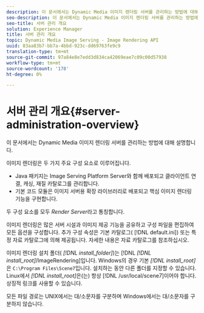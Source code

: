 ```yaml
---
description: 이 문서에서는 Dynamic Media 이미지 렌더링 서버를 관리하는 방법에 대해 설명합니다.
seo-description: 이 문서에서는 Dynamic Media 이미지 렌더링 서버를 관리하는 방법에 대해 설명합니다.
seo-title: 서버 관리 개요
solution: Experience Manager
title: 서버 관리 개요
topic: Dynamic Media Image Serving - Image Rendering API
uuid: 83aa83b7-bb7a-4bbd-923c-dd69763fe9c9
translation-type: tm+mt
source-git-commit: 97a84e8e7edd3d834ca42069eae7c09c00d57938
workflow-type: tm+mt
source-wordcount: '178'
ht-degree: 0%

---
```



# 서버 관리 개요{#server-administration-overview}

이 문서에서는 Dynamic Media 이미지 렌더링 서버를 관리하는 방법에 대해 설명합니다.

이미지 렌더링은 두 가지 주요 구성 요소로 이루어집니다.

* Java 패키지는 Image Serving Platform Server와 함께 배포되고 클라이언트 연결, 캐싱, 재질 카탈로그를 관리합니다.
* 기본 코드 모듈은 이미지 서버용 확장 라이브러리로 배포되고 핵심 이미지 렌더링 기능을 구현합니다.

두 구성 요소를 모두 *Render Server*&#x200B;라고 통칭합니다.

이미지 렌더링은 많은 서버 시설과 이미지 제공 기능을 공유하고 구성 파일을 편집하여 모든 옵션을 구성합니다. 추가 구성 속성은 기본 카탈로그( [!DNL default.ini]) 또는 특정 자료 카탈로그에 의해 제공됩니다. 자세한 내용은 자료 카탈로그를 참조하십시오.

이미지 렌더링 설치 폴더( *[!DNL install_folder]*)는 [!DNL *[!DNL install_root]*/ImageRendering]입니다. Windows의 경우 기본 *[!DNL install_root]*&#x200B;은 `C:\Program Files\Scene7`입니다. 설치하는 동안 다른 폴더를 지정할 수 있습니다. Linux에서 *[!DNL install_root]*&#x200B;은(는) 항상 [!DNL /usr/local/scene7]이어야 합니다. 상징적 링크를 사용할 수 있습니다.

모든 파일 경로는 UNIX에서는 대/소문자를 구분하며 Windows에서는 대/소문자를 구분하지 않습니다.
